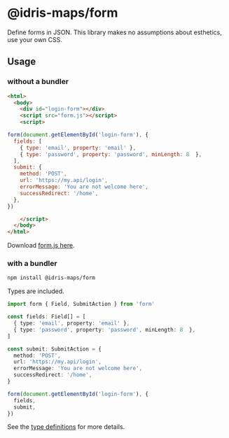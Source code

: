 # @idris-maps/form

Define forms in JSON. This library makes no assumptions about esthetics, use your own CSS.

## Usage

### without a bundler

```html
<html>
  <body>
    <div id="login-form"></div>
    <script src="form.js"></script>
    <script>

form(document.getElementById('login-form'), {
  fields: [
    { type: 'email', property: 'email' },
    { type: 'password', property: 'password', minLength: 8  },
  ],
  submit: {
    method: 'POST',
    url: 'https://my.api/login',
    errorMessage: 'You are not welcome here',
    successRedirect: '/home',
  },
})

    </script>
  </body>
</html>
```

Download [form.js here](https://raw.githubusercontent.com/idris-maps/form/master/build/form.min.js).

### with a bundler

```bash
npm install @idris-maps/form
```

Types are included.

```ts
import form { Field, SubmitAction } from 'form'

const fields: Field[] = [
  { type: 'email', property: 'email' },
  { type: 'password', property: 'password', minLength: 8  },
]

const submit: SubmitAction = {
  method: 'POST',
  url: 'https://my.api/login',
  errorMessage: 'You are not welcome here',
  successRedirect: '/home',
}

form(document.getElementById('login-form'), {
  fields,
  submit,
})
```

See the [type definitions](https://github.com/idris-maps/form/blob/master/build/index.d.ts) for more details.
